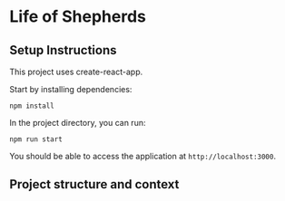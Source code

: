 # Life of Shepherds


## Setup Instructions

This project uses create-react-app.

Start by installing dependencies:

```
npm install
```

In the project directory, you can run:

```
npm run start
```

You should be able to access the application at `http://localhost:3000`.

## Project structure and context


